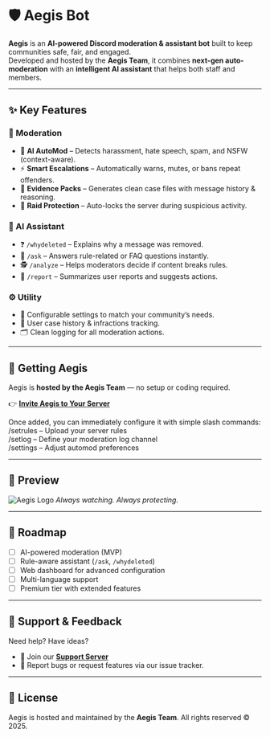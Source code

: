 # 🛡️ Aegis Bot

**Aegis** is an **AI-powered Discord moderation & assistant bot** built to keep communities safe, fair, and engaged.  
Developed and hosted by the **Aegis Team**, it combines **next-gen auto-moderation** with an **intelligent AI assistant** that helps both staff and members.

---

## ✨ Key Features

### 🔹 Moderation
- 🚫 **AI AutoMod** – Detects harassment, hate speech, spam, and NSFW (context-aware).  
- ⚡ **Smart Escalations** – Automatically warns, mutes, or bans repeat offenders.  
- 📂 **Evidence Packs** – Generates clean case files with message history & reasoning.  
- 🛑 **Raid Protection** – Auto-locks the server during suspicious activity.  

### 🤖 AI Assistant
- ❓ `/whydeleted` – Explains why a message was removed.  
- 📖 `/ask` – Answers rule-related or FAQ questions instantly.  
- 🕵️ `/analyze` – Helps moderators decide if content breaks rules.  
- 📝 `/report` – Summarizes user reports and suggests actions.  

### ⚙️ Utility
- 🔧 Configurable settings to match your community’s needs.  
- 📜 User case history & infractions tracking.  
- 🗂️ Clean logging for all moderation actions.  

---

## 🚀 Getting Aegis

Aegis is **hosted by the Aegis Team** — no setup or coding required.  

👉 **[Invite Aegis to Your Server](https://your-invite-link-here.com)**  

Once added, you can immediately configure it with simple slash commands:  
/setrules – Upload your server rules  
/setlog – Define your moderation log channel  
/settings – Adjust automod preferences  

---

## 📸 Preview

![Aegis Logo](./assets/aegis-logo.png)
*Always watching. Always protecting.*

---

## 📌 Roadmap

* [ ] AI-powered moderation (MVP)
* [ ] Rule-aware assistant (`/ask`, `/whydeleted`)
* [ ] Web dashboard for advanced configuration
* [ ] Multi-language support
* [ ] Premium tier with extended features

---

## 🤝 Support & Feedback

Need help? Have ideas?

* 📨 Join our **[Support Server](https://discord.gg/your-support-invite)**
* 🐛 Report bugs or request features via our issue tracker.

---

## 📜 License

Aegis is hosted and maintained by the **Aegis Team**.
All rights reserved © 2025.
